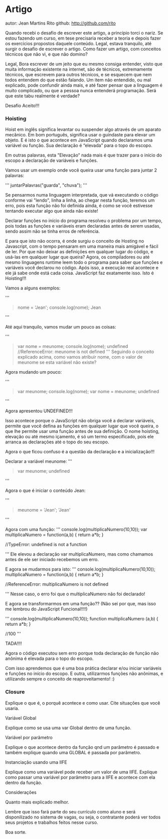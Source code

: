 # Artigo
autor: Jean Martins Rito
github: http://github.com/rito

Quando recebi o desafio de escrever este artigo, a princípio torci o nariz. Se estou fazendo um curso, em tese precisaria receber a teoria e depois fazer os exercícios propostos daquele conteúdo. Legal, estava tranquilo, até surgir o desafio de escrever o artigo. Como fazer um artigo, com conceitos técnicos que não vi, e que não domino?

Legal, Bora escrever de um jeito que eu mesmo consiga entender, visto que muita informação existente na internet, são de técnicos, extremamente técnicos, que escrevem para outros técnicos, e se esquecem que nem todos entendem do que estão falando. 
Um item não entendido, ou mal explicado, pode confundir ainda mais, e até fazer pensar que a linguagem é muito complicado, ou que a pessoa nunca entenderá programação. Será que este tabu realmente é verdade?

Desafio Aceito!!!


### Hoisting

Hoist em inglês significa levantar ou suspender algo através de um aparato mecânico. Em bom português, significa usar o guindaste para elevar um objeto. E é isto o que acontece em JavaScript quando declaramos uma variável ou função. Sua declaração é “elevada” para o topo do escopo.

Em outras palavras, esta "Elevação" nada mais é que trazer para o início do escopo a declaração de variáveis e funções. 

Vamos usar um exemplo onde você queira usar uma função para juntar 2 palavras:

'''
juntarPalavras("guarda", "chuva");
'''

Se pensarmos numa linguagem interpretada, que vá executando o código conforme vai "lendo", linha a linha, ao chegar nesta função, teremos um erro, pois esta função não foi definida ainda, é como se você estivesse tentando executar algo que ainda não existe!

Declarar funções no início do programa resolveu o problema por um tempo, pois todas as funções e variáveis eram declaradas antes de serem usadas, sendo assim não se tinha erros de referência.

E para que isto não ocorra, é onde surgiu o conceito de Hosting no Javascript, com o tempo pensaram em uma maneira mais amigável e fácil de ler. Por que não deixar as definições em qualquer lugar do código, e usá-las em qualquer lugar que queira? Agora, os compiladores ou até mesmo linguagens runtime leem todo o programa para saber que funções e variáveis você declarou no código. Após isso, a execução real acontece e ele já sabe onde está cada coisa. JavaScript faz exatamente isso. Isto é Hoisting!!!

Vamos a alguns exemplos:

'''
> nome = 'Jean';
> console.log(nome);
Jean
>

'''

Até aqui tranquilo, vamos mudar um pouco as coisas:

'''
> var nome = meunome;
> console.log(nome);
undefined
//ReferenceError: meunome is not defined
'''
Seguindo o conceito explicado acima, como vamos atribuir nome, com o valor de meunome se esta variável não existe?

Agora mudando um pouco:

'''

> var meunome;
> console.log(nome);
> var nome = meunome;
undefined
>
'''

Agora apresentou UNDEFINED!!!

Isso acontece porque o JavaScript não obriga você a declarar variáveis, permite que você defina as funções em qualquer lugar que você queira, o que lhe permite usar uma função antes de sua definição. O nome hoisting, elevação ou até mesmo içamento, é só um termo especificado, pois ele arranca as declarações até o topo do seu escopo.

Agora o que ficou confuso é a questão da declaração e a inicialização!!!

Declarar a variável meunome:
'''
> var meunome;
undefined
>
'''

Agora o que é iniciar o conteúdo Jean:

'''
> meunome = 'Jean';
'Jean'
>
'''

Agora com uma função:
'''
console.log(multiplicaNumero(10,10));
var multiplicaNumero = function(a,b) {
  return a*b;
}

//TypeError: undefined is not a function

'''
Ele elevou a declaração var multiplicaNumero, mas como chamamos antes de ele ser iniciado recebemos um erro.

E agora se mudarmos para isto:
'''
console.log(multiplicaNumero(10,10));
multiplicaNumero = function(a,b) {
  return a*b;
}


//ReferenceError: multiplicaNumero is not defined

'''
Nesse caso, o erro foi que o multiplicaNumero não foi declarado!

E agora se transformarmos em uma função?? (Não sei por que, mas isso me lembrou do JavaScript Funcional!!!!)

'''
console.log(multiplicaNumero(10,10));
function multiplicaNumero (a,b) {
  return a*b;
}

//100
'''

TADA!!!!

Agora o código executou sem erro porque toda declaração de função não anônima é elevada para o topo do escopo.

Com isso aprendemos que é uma boa prática declarar e/ou iniciar variáveis e funções no início do escopo. E outra, utilizarmos funções não anônimas, e utilizando sempre o conceito de reaproveitamento! :)






### Closure

Explique o que é, o porquê acontece e como usar. Cite situações que você usaria.

Variável Global

Explique como se usa uma var Global dentro de uma função.

Variável por parâmetro

Explique o que acontece dentro da função qnd um parâmetro é passado e também explique quando uma GLOBAL é passada por parâmetro.

Instanciação usando uma IIFE

Explique como uma variável pode receber um valor de uma IIFE. Explique como passar uma variável por parâmetro para a IIFE e acontece com ela dentro da função.

Considerações

Quanto mais explicado melhor.

Lembre que isso fará parte do seu currículo como aluno e será disponilizado no sistema de vagas, ou seja, o contratante poderá ver todos seus projetos e trabalhos feitos nesse curso.

Boa sorte.
